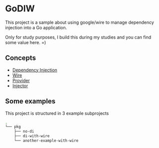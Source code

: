 # GoDIW

This project is a sample about using google/wire to manage dependency injection into a Go application.

Only for study purposes, I build this during my studies and you can find some value here. =)

## Concepts

- [Dependency Injection](https://github.com/albuquerque53/go-di-wire/blob/main/notes/1-dep-injection.md)
- [Wire](https://github.com/albuquerque53/go-di-wire/blob/main/notes/2-wire.md)
- [Provider](https://github.com/albuquerque53/go-di-wire/blob/main/notes/3-wire_provider.md)
- [Injector](https://github.com/albuquerque53/go-di-wire/blob/main/notes/4-wire_injector.md)

## Some examples

This project is structured in 3 example subprojects

```sh
.
└── pkg
    ├── no-di
    ├── di-with-wire
    └── another-example-with-wire
```
